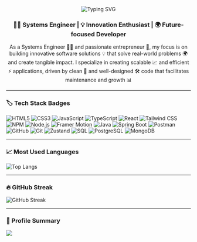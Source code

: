 <div align="center">
  <img src="https://readme-typing-svg.herokuapp.com?font=Righteous&size=35&center=true&vCenter=true&width=500&height=70&duration=4000&lines=Hi+everyone!+👋;I'm+Johan!" alt="Typing SVG" />
</div>

<h3 align="center">
  👨‍💻 Systems Engineer | 💡 Innovation Enthusiast | 🌍 Future-focused Developer
</h3>

<p align="center">
  As a Systems Engineer 👨‍💻 and passionate entrepreneur 🚀, my focus is on building innovative software solutions 💡 that solve real-world problems 🌍 and create tangible impact. I specialize in creating scalable 📈 and efficient ⚡ applications, driven by clean 🧹 and well-designed 🛠️ code that facilitates maintenance and growth 📊
</p>

---

### 🏷️ Tech Stack Badges

![HTML5](https://img.shields.io/badge/HTML5-E34F26?style=for-the-badge&logo=html5&logoColor=white)
![CSS3](https://img.shields.io/badge/CSS3-1572B6?style=for-the-badge&logo=css3&logoColor=white)
![JavaScript](https://img.shields.io/badge/JavaScript-F7DF1E?style=for-the-badge&logo=javascript&logoColor=black)
![TypeScript](https://img.shields.io/badge/TypeScript-3178C6?style=for-the-badge&logo=typescript&logoColor=white)
![React](https://img.shields.io/badge/React-20232A?style=for-the-badge&logo=react&logoColor=61DAFB)
![Tailwind CSS](https://img.shields.io/badge/Tailwind_CSS-06B6D4?style=for-the-badge&logo=tailwindcss&logoColor=white)
![NPM](https://img.shields.io/badge/NPM-CB3837?style=for-the-badge&logo=npm&logoColor=white)
![Node.js](https://img.shields.io/badge/Node.js-339933?style=for-the-badge&logo=node.js&logoColor=white)
![Framer Motion](https://img.shields.io/badge/Framer_Motion-1C1C1C?style=for-the-badge&logo=framer&logoColor=white)
![Java](https://img.shields.io/badge/Java-ED8B00?style=for-the-badge&logo=java&logoColor=white)
![Spring Boot](https://img.shields.io/badge/Spring_Boot-6DB33F?style=for-the-badge&logo=spring-boot&logoColor=white)
![Postman](https://img.shields.io/badge/Postman-FF6C37?style=for-the-badge&logo=postman&logoColor=white)
![GitHub](https://img.shields.io/badge/GitHub-181717?style=for-the-badge&logo=github&logoColor=white)
![Git](https://img.shields.io/badge/Git-F05032?style=for-the-badge&logo=git&logoColor=white)
![Zustand](https://img.shields.io/badge/Zustand-000000?style=for-the-badge&logo=zustand&logoColor=white)
![SQL](https://img.shields.io/badge/SQL-4479A1?style=for-the-badge&logo=sql&logoColor=white)
![PostgreSQL](https://img.shields.io/badge/PostgreSQL-336791?style=for-the-badge&logo=postgresql&logoColor=white)
![MongoDB](https://img.shields.io/badge/MongoDB-4EA94B?style=for-the-badge&logo=mongodb&logoColor=white)



---

### 📈 Most Used Languages

![Top Langs](https://github-readme-stats.vercel.app/api/top-langs/?username=JohanAndres07&layout=compact&theme=tokyonight)

---

### 🔥 GitHub Streak

![GitHub Streak](https://github-readme-streak-stats.herokuapp.com/?user=JohanAndres07&theme=tokyonight)

---

### 🧠 Profile Summary

[![](https://github-profile-summary-cards.vercel.app/api/cards/profile-details?username=JohanAndres07&theme=tokyonight)](https://github.com/JohanAndres07)


